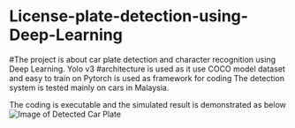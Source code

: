 # License-plate-detection-using-Deep-Learning

#The project is about car plate detection and character recognition using Deep Learning. Yolo v3
#architecture is used as it use COCO model dataset and easy to train on
Pytorch is used as framework for coding 
The detection system is tested mainly on cars in Malaysia.

The coding is executable and the simulated result is demonstrated as below
![Image of Detected Car Plate](https://octodex.github.com/images/yaktocat.png)
